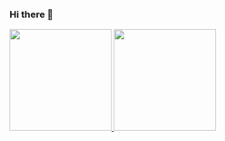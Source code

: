 ### Hi there 👋

<!--
**GustavoBordingnon123/GustavoBordingnon123** is a ✨ _special_ ✨ repository because its `README.md` (this file) appears on your GitHub profile.

Here are some ideas to get you started:

- 🔭 I’m currently working on ...
- 🌱 I’m currently learning...
- 👯 I’m looking to collaborate on ...
- 🤔 I’m looking for help with ...
- 💬 Ask me about ...
- 📫 How to reach me: ...
- 😄 Pronouns: ...
- ⚡ Fun fact: ...
-->

<div align="center" style='display:flex'>
  <a href="https://github.com/rafaballerini">
  <img height="180em" src="https://github-readme-stats.vercel.app/api?username=GustavoBordingnon123&show_icons=true&theme=dracula&include_all_commits=true&count_private=true"/>
  <img height="180em" src="https://github-readme-stats.vercel.app/api/top-langs/?username=GustavoBordingnon123&layout=compact&langs_count=7&theme=dracula"/>
</div>

